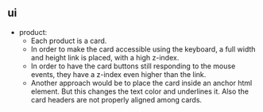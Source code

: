 ## ui
  - product: 
    - Each product is a card. 
    - In order to make the card accessible using the keyboard, a full width and height link is placed, with a high z-index.
    - In order to have the card buttons still responding to the mouse events, they have a z-index even higher than the link.
    - Another approach would be to place the card inside an anchor html element. But this changes the text color and underlines it. Also the card headers are not properly aligned among cards.
